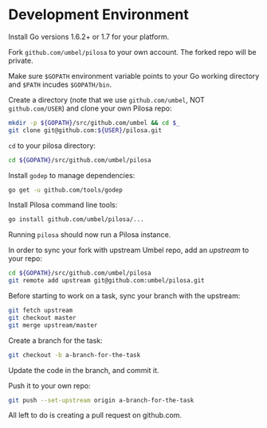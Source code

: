 
Development Environment
=======================

Install Go versions 1.6.2+ or 1.7 for your platform.

Fork `github.com/umbel/pilosa` to your own account. The forked repo will be private.

Make sure `$GOPATH` environment variable points to your Go working directory and `$PATH` incudes `$GOPATH/bin`.

Create a directory (note that we use `github.com/umbel`, NOT `github.com/USER`) and clone your own Pilosa repo:

```sh
mkdir -p ${GOPATH}/src/github.com/umbel && cd $_
git clone git@github.com:${USER}/pilosa.git
```

`cd` to your pilosa directory:

```sh
cd ${GOPATH}/src/github.com/umbel/pilosa
```

Install `godep` to manage dependencies:

```sh
go get -u github.com/tools/godep
```

Install Pilosa command line tools:

```sh
go install github.com/umbel/pilosa/...
```

Running `pilosa` should now run a Pilosa instance.

In order to sync your fork with upstream Umbel repo, add an *upstream* to your repo:

```sh
cd ${GOPATH}/src/github.com/umbel/pilosa
git remote add upstream git@github.com:umbel/pilosa.git
```

Before starting to work on a task, sync your branch with the upstream:

```sh
git fetch upstream
git checkout master
git merge upstream/master
```

Create a branch for the task:

```sh
git checkout -b a-branch-for-the-task
```

Update the code in the branch, and commit it.

Push it to your own repo:

```sh
git push --set-upstream origin a-branch-for-the-task
```

All left to do is creating a pull request on github.com.
